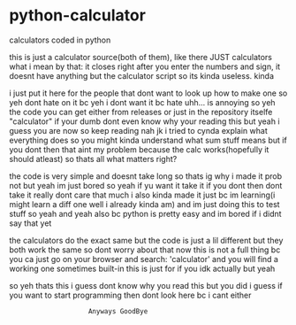 # python-calculator
calculators coded in python

this is just a calculator source(both of them), like there JUST calculators
what i mean by that: it closes right after you enter the numbers and sign,
it doesnt have anything but the calculator script so its kinda useless. kinda

i just put it here for the people that dont want to look up how to make one so yeh
dont hate on it bc yeh i dont want it bc hate uhh... is annoying so yeh
the code you can get either from releases or just in the repository itselfe "calculator" if your dumb
dont even know why your reading this but yeah i guess you are now so keep reading nah jk
i tried to cynda explain what everything does so you might kinda understand what sum stuff means but if you dont then that aint my problem
because the calc works(hopefully it should atleast) so thats all what matters right?

the code is very simple and doesnt take long so thats ig why i made it prob not but yeah
im just bored so yeah if yu want it take it if you dont then dont take it really dont care that much
i also kinda made it just bc im learning(i might learn a diff one well i already kinda am) and im just doing this to test stuff so yeah
and yeah also bc python is pretty easy and im bored if i didnt say that yet

the calculators do the exact same but the code is just a lil different
but they both work the same so dont worry about that
now this is not a full thing bc you ca just go on your browser and search: 'calculator' and you will find a working one
sometimes built-in this is just for if you idk actually but yeah

so yeh thats this i guess dont know why you read this but you did i guess
if you want to start programming then dont look here bc i cant either

                        Anyways GoodBye
